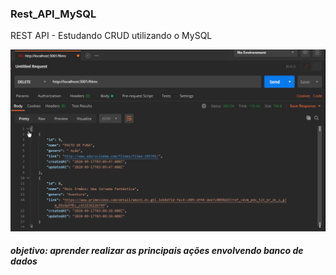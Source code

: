 ### Rest_API_MySQL
REST API -  Estudando CRUD utilizando o MySQL

![demo](https://github.com/ProgramadorLeandroSantos/Rest_API_MySQL/blob/master/Mysqldemo.gif)

##### objetivo: aprender realizar as principais ações envolvendo banco de dados 
